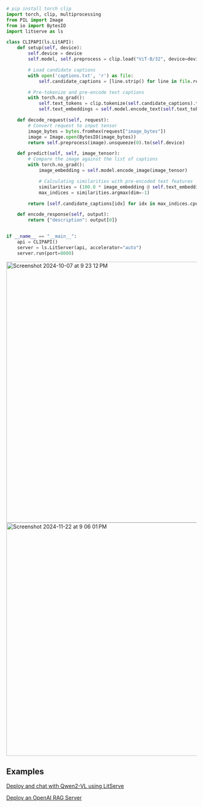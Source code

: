 ```py
# pip install torch clip
import torch, clip, multiprocessing
from PIL import Image
from io import BytesIO
import litserve as ls

class CLIPAPI(ls.LitAPI):
    def setup(self, device):
        self.device = device
        self.model, self.preprocess = clip.load("ViT-B/32", device=device)

        # Load candidate captions
        with open('captions.txt', 'r') as file:
            self.candidate_captions = [line.strip() for line in file.readlines()]

        # Pre-tokenize and pre-encode text captions
        with torch.no_grad():
            self.text_tokens = clip.tokenize(self.candidate_captions).to(self.device)
            self.text_embeddings = self.model.encode_text(self.text_tokens)

    def decode_request(self, request):
        # Convert request to input tensor
        image_bytes = bytes.fromhex(request["image_bytes"])
        image = Image.open(BytesIO(image_bytes))
        return self.preprocess(image).unsqueeze(0).to(self.device)

    def predict(self, self, image_tensor):
        # Compare the image against the list of captions
        with torch.no_grad():
            image_embedding = self.model.encode_image(image_tensor)

            # Calculating similarities with pre-encoded text features
            similarities = (100.0 * image_embedding @ self.text_embeddings.T).softmax(dim=-1)
            max_indices = similarities.argmax(dim=-1)

        return [self.candidate_captions[idx] for idx in max_indices.cpu().numpy()]

    def encode_response(self, output):
        return {"description": output[0]}


if __name__ == "__main__":
    api = CLIPAPI()
    server = ls.LitServer(api, accelerator="auto")
    server.run(port=8000)
```


<img width="689" alt="Screenshot 2024-10-07 at 9 23 12 PM" src="https://github.com/user-attachments/assets/b38ee3df-c846-440d-85f8-b116f9e6da1e">

<img width="616" alt="Screenshot 2024-11-22 at 9 06 01 PM" src="https://github.com/user-attachments/assets/14f2c9d5-055d-4207-aa89-44e513683b5d">


## Examples
[Deploy and chat with Qwen2-VL using LitServe](https://lightning.ai/bhimrajyadav/studios/deploy-and-chat-with-qwen2-vl-using-litserve?section=recent&tab=files&layout=column&path=cloudspaces%2F01j6jammncv5bf6048h7fnr8pe&y=7&x=0)

[Deploy an OpenAI RAG Server](https://lightning.ai/lightning-ai/studios/deploy-an-openai-rag-server)



